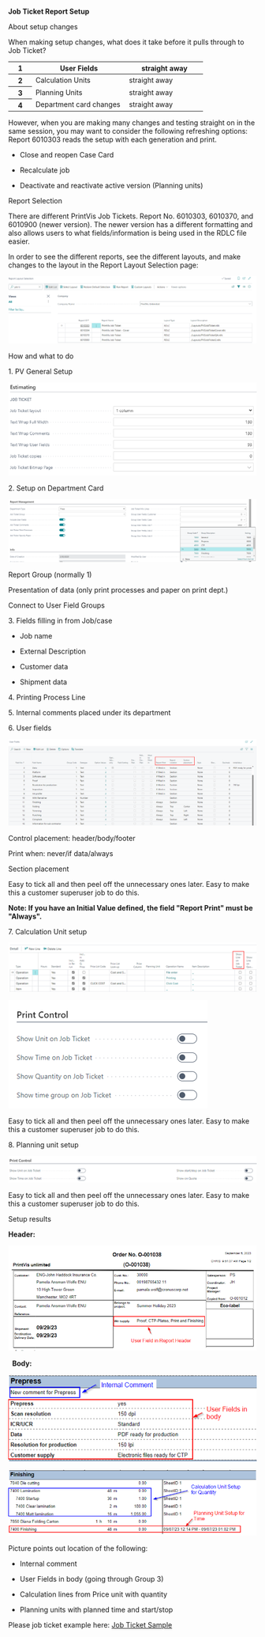 **Job Ticket Report Setup**

About setup changes

When making setup changes, what does it take before it pulls through to
Job Ticket?

<table>
<colgroup>
<col style="width: 12%" />
<col style="width: 47%" />
<col style="width: 39%" />
</colgroup>
<thead>
<tr>
<th>1</th>
<th>User Fields</th>
<th>straight away</th>
</tr>
</thead>
<tbody>
<tr>
<th>2</th>
<td>Calculation Units</td>
<td>straight away</td>
</tr>
<tr>
<th>3</th>
<td>Planning Units</td>
<td>straight away</td>
</tr>
<tr>
<th>4</th>
<td>Department card changes</td>
<td>straight away </td>
</tr>
</tbody>
</table>

However, when you are making many changes and testing straight on in the
same session, you may want to consider the following refreshing options:
Report 6010303 reads the setup with each generation and print.

-   Close and reopen Case Card

-   Recalculate job

-   Deactivate and reactivate active version (Planning units)

Report Selection

There are different PrintVis Job Tickets. Report No. 6010303, 6010370,
and 6010900 (newer version). The newer version has a different
formatting and also allows users to what fields/information is being
used in the RDLC file easier.

In order to see the different reports, see the different layouts, and
make changes to the layout in the Report Layout Selection page:

![Job Ticket Setup](./assets/JT1.png)

How and what to do

1\. PV General Setup

![Job Ticket Setup](./assets/JT2.png)

2\. Setup on Department Card

![Job Ticket Setup](./assets/JT3.png)

Report Group (normally 1)

Presentation of data (only print processes and paper on print dept.)

Connect to User Field Groups

3\. Fields filling in from Job/case

-   Job name

-   External Description

-   Customer data

-   Shipment data

4\. Printing Process Line

5\. Internal comments placed under its department

6\. User fields

![Job Ticket Setup](./assets/JT4.png)

Control placement: header/body/footer

Print when: never/if data/always

Section placement

Easy to tick all and then peel off the unnecessary ones later. Easy to
make this a customer superuser job to do this.

**Note: If you have an Initial Value defined, the field "Report Print"
must be "Always".**

7\. Calculation Unit setup

![Job Ticket Setup](./assets/JT5.png)

![Job Ticket Setup](./assets/JT6.png)

Easy to tick all and then peel off the unnecessary ones later. Easy to
make this a customer superuser job to do this.

8\. Planning unit setup

![Job Ticket Setup](./assets/JT7.png)

Easy to tick all and then peel off the unnecessary ones later. Easy to
make this a customer superuser job to do this.

Setup results

**Header:**

![Job Ticket Setup](./assets/JT8.png)

 
**Body:**

![Job Ticket Setup](./assets/JT9.png)

![Job Ticket Setup](./assets/JT10.png)

Picture points out location of the following:

-   Internal comment

-   User Fields in body (going through Group 3)

-   Calculation lines from Price unit with quantity

-   Planning units with planned time and start/stop

Please job ticket example here: <a href='./assets/Job Ticket Example.pdf' target='_blank'>Job Ticket Sample</a>
